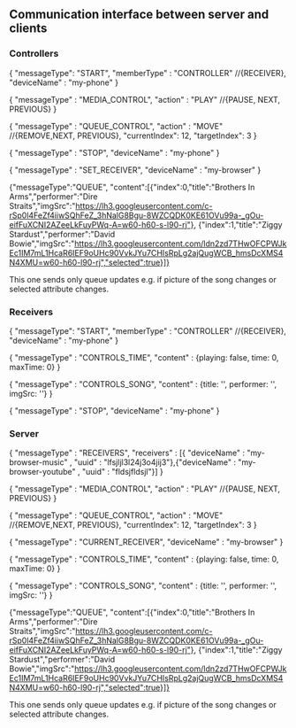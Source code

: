 ## Communication interface between server and clients

### Controllers

{
  "messageType": "START",
  "memberType" : "CONTROLLER" //{RECEIVER},
  "deviceName" : "my-phone"
}

{
  "messageType" : "MEDIA_CONTROL",
  "action" : "PLAY" //{PAUSE, NEXT, PREVIOUS}
}

{
  "messageType" : "QUEUE_CONTROL",
  "action" : "MOVE" //{REMOVE,NEXT, PREVIOUS},
  "currentIndex": 12,
  "targetIndex": 3
}


{
  "messageType" : "STOP",
  "deviceName" : "my-phone"
}

{
  "messageType" : "SET_RECEIVER",
  "deviceName" : "my-browser"
}

{"messageType":"QUEUE",
"content":[{"index":0,"title":"Brothers In Arms","performer":"Dire Straits","imgSrc":"https://lh3.googleusercontent.com/c-rSp0l4FeZf4iiwSQhFeZ_3hNalG8Bgu-8WZCQDK0KE61OVu99a-_gOu-eifFuXCNI2AZeeLkFuyPWq-A=w60-h60-s-l90-rj"},
{"index":1,"title":"Ziggy Stardust","performer":"David Bowie","imgSrc":"https://lh3.googleusercontent.com/ldn2zd7THwOFCPWJkEc1IM7mL1HcaR6IEF9oUHc90VvkJYu7CHIsRpLg2ajQugWCB_hmsDcXMS4N4XMU=w60-h60-l90-rj","selected":true}]}

This one sends only queue updates e.g. if picture of the song changes or selected attribute changes.


### Receivers

{
  "messageType": "START",
  "memberType" : "CONTROLLER" //{RECEIVER},
  "deviceName" : "my-phone"
}

{
  "messageType" : "CONTROLS_TIME",
  "content" :  {playing: false, time: 0, maxTime: 0}
}

{
  "messageType" : "CONTROLS_SONG",
  "content" : {title: '', performer: '', imgSrc: ''}
}

{
  "messageType" : "STOP",
  "deviceName" : "my-phone"
}


### Server

{
  "messageType" : "RECEIVERS",
  "receivers" : [{ "deviceName" : "my-browser-music" , "uuid" :  "lfsjljl3l24j3o4jij3"},{"deviceName" : "my-browser-youtube" , "uuid" :  "fldsjfldsjl"}]
}

{
  "messageType" : "MEDIA_CONTROL",
  "action" : "PLAY" //{PAUSE, NEXT, PREVIOUS}
}

{
  "messageType" : "QUEUE_CONTROL",
  "action" : "MOVE" //{REMOVE,NEXT, PREVIOUS},
  "currentIndex": 12,
  "targetIndex": 3
}

{
  "messageType" : "CURRENT_RECEIVER",
  "deviceName" : "my-browser"
}

{
  "messageType" : "CONTROLS_TIME",
  "content" :  {playing: false, time: 0, maxTime: 0}
}

{
  "messageType" : "CONTROLS_SONG",
  "content" : {title: '', performer: '', imgSrc: ''}
}


{"messageType":"QUEUE",
"content":[{"index":0,"title":"Brothers In Arms","performer":"Dire Straits","imgSrc":"https://lh3.googleusercontent.com/c-rSp0l4FeZf4iiwSQhFeZ_3hNalG8Bgu-8WZCQDK0KE61OVu99a-_gOu-eifFuXCNI2AZeeLkFuyPWq-A=w60-h60-s-l90-rj"},
{"index":1,"title":"Ziggy Stardust","performer":"David Bowie","imgSrc":"https://lh3.googleusercontent.com/ldn2zd7THwOFCPWJkEc1IM7mL1HcaR6IEF9oUHc90VvkJYu7CHIsRpLg2ajQugWCB_hmsDcXMS4N4XMU=w60-h60-l90-rj","selected":true}]}

This one sends only queue updates e.g. if picture of the song changes or selected attribute changes.